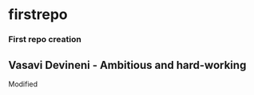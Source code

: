 # firstrepo
### First repo creation<br>
Vasavi Devineni - Ambitious and hard-working
--------------------
Modified

